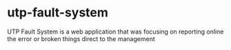 # utp-fault-system
UTP Fault System is a web application that was focusing on reporting online the error or broken things direct to the management
